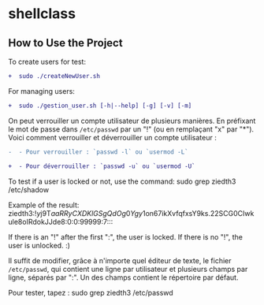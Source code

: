 # shellclass

## How to Use the Project

To create users for test:
```diff
+  sudo ./createNewUser.sh
```


For managing users:
```diff
+  sudo ./gestion_user.sh [-h|--help] [-g] [-v] [-m]
```


On peut verrouiller un compte utilisateur de plusieurs manières. En préfixant le mot de passe dans `/etc/passwd` par un "!" (ou en remplaçant "x" par "*"). Voici comment verrouiller et déverrouiller un compte utilisateur :
```diff
-  - Pour verrouiller : `passwd -l` ou `usermod -L`
```

```diff
+  - Pour déverrouiller : `passwd -u` ou `usermod -U`
```

To test if a user is locked or not, use the command:
sudo grep ziedth3 /etc/shadow

Example of the result:
ziedth3:!$y$j9T$aaRRyCXDKlGSgQdOg0Ygy1$on67ikXvfqfxsY9ks.22SCG0CIwkule8oIRdokJJde8:0:0:99999:7:::

If there is an "!" after the first ":", the user is locked. If there is no "!", the user is unlocked. :)

Il suffit de modifier, grâce à n'importe quel éditeur de texte, le fichier `/etc/passwd`, qui contient une ligne par utilisateur et plusieurs champs par ligne, séparés par ":". Un des champs contient le répertoire par défaut.

Pour tester, tapez :
sudo grep ziedth3 /etc/passwd


